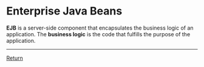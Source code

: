 # Enterprise Java Beans

**EJB** is a server-side component that encapsulates the business logic of an application. The **business logic** is the code that fulfills the purpose of the application.

<hr>

[Return](../../../)
